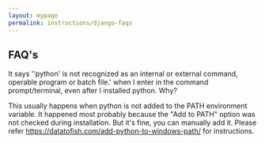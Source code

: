 ```yaml
---
layout: mypage
permalink: instructions/django-faqs
---
```


<div class="container-faq">
 
  <h2>FAQ's</h2>
 
  <div class="accordion">
    <div class="accordion-item">
      <a> <i class="fa fa-question-circle" aria-hidden="true"></i> It says ''python' is not recognized as an internal or external command,
operable program or batch file.' when I enter in the command prompt/terminal, even after I installed python. Why?</a>
      <div class="content">
        <p>This usually happens when python is not added to the PATH environment variable. It happened most probably because the "Add to PATH" option was not checked during installation. But it's fine, you can manually add it. Please refer <a class="link" href="https://datatofish.com/add-python-to-windows-path/">https://datatofish.com/add-python-to-windows-path/</a>   for instructions.</p>
      </div>

  </div>
  
</div>
